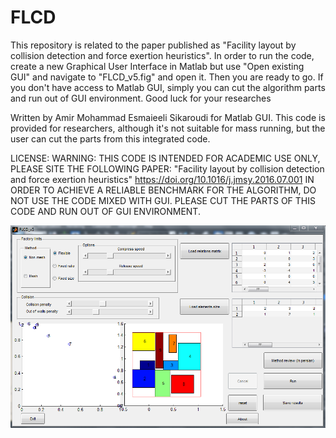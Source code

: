 # FLCD
This repository is related to the paper published as "Facility layout by collision detection and force exertion heuristics".
In order to run the code, create a new Graphical User Interface in Matlab but use "Open existing GUI" and navigate to "FLCD_v5.fig" and open it. Then you are ready to go. If you don't have access to Matlab GUI, simply you can cut the algorithm parts and run out of GUI environment.
Good luck for your researches

Written by Amir Mohammad Esmaieeli Sikaroudi for Matlab GUI. This code is provided for researchers, although it's not suitable for mass running, but the user can cut the parts from this integrated code.

LICENSE:
WARNING: THIS CODE IS INTENDED FOR ACADEMIC USE ONLY, PLEASE SITE THE FOLLOWING PAPER: "Facility layout by collision detection and force exertion heuristics" https://doi.org/10.1016/j.jmsy.2016.07.001 IN ORDER TO ACHIEVE A RELIABLE BENCHMARK FOR THE ALGORITHM, DO NOT USE THE CODE MIXED WITH GUI. PLEASE CUT THE PARTS OF THIS CODE AND RUN OUT OF GUI ENVIRONMENT.

![alt text](https://github.com/AmiroooTheWalnut/FLCD/blob/master/FLCD.png?raw=true)  
